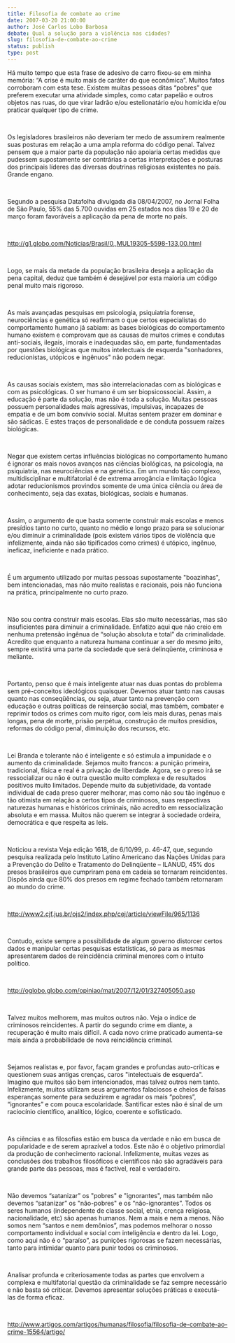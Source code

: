 ```yaml
---
title: Filosofia de combate ao crime
date: 2007-03-20 21:00:00
author: José Carlos Lobo Barbosa
debate: Qual a solução para a violência nas cidades?
slug: filosofia-de-combate-ao-crime
status: publish 
type: post
---
```


Há muito tempo que esta frase de adesivo de carro fixou-se em minha memória: “A crise é muito mais de caráter do que econômica”. Muitos fatos corroboram com esta tese. Existem muitas pessoas ditas “pobres” que preferem executar uma atividade simples, como catar papelão e outros objetos nas ruas, do que virar ladrão e/ou estelionatário e/ou homicida e/ou praticar qualquer tipo de crime.


 


Os legisladores brasileiros não deveriam ter medo de assumirem realmente suas posturas em relação a uma ampla reforma do código penal. Talvez pensem que a maior parte da população não apoiaria certas medidas que pudessem supostamente ser contrárias a certas interpretações e posturas dos principais líderes das diversas doutrinas religiosas existentes no país. Grande engano. 


 


Segundo a pesquisa Datafolha divulgada dia 08/04/2007, no Jornal Folha de São Paulo, 55% das 5.700 ouvidas em 25 estados nos dias 19 e 20 de março foram favoráveis a aplicação da pena de morte no país.


 


<http://g1.globo.com/Noticias/Brasil/0,,MUL19305-5598-133,00.html>


 


Logo, se mais da metade da população brasileira deseja a aplicação da pena capital, deduz que também é desejável por esta maioria um código penal muito mais rigoroso.


 


As mais avançadas pesquisas em psicologia, psiquiatria forense, neurociências e genética só reafirmam o que certos especialistas do comportamento humano já sabiam: as bases biológicas do comportamento humano existem e comprovam que as causas de muitos crimes e condutas anti-sociais, ilegais, imorais e inadequadas são, em parte, fundamentadas por questões biológicas que muitos intelectuais de esquerda "sonhadores, reducionistas, utópicos e ingênuos" não podem negar.


 


As causas sociais existem, mas são interrelacionadas com as biológicas e com as psicológicas. O ser humano é um ser biopsicossocial. Assim, a educação é parte da solução, mas não é toda a solução. Muitas pessoas possuem personalidades mais agressivas, impulsivas, incapazes de empatia e de um bom convívio social. Muitas sentem prazer em dominar e são sádicas. E estes traços de personalidade e de conduta possuem raízes biológicas.


 


Negar que existem certas influências biológicas no comportamento humano é ignorar os mais novos avanços nas ciências biológicas, na psicologia, na psiquiatria, nas neurociências e na genética. Em um mundo tão complexo, multidisciplinar e multifatorial é de extrema arrogância e limitação lógica adotar reducionismos provindos somente de uma única ciência ou área de conhecimento, seja das exatas, biológicas, sociais e humanas. 


 


Assim, o argumento de que basta somente construir mais escolas e menos presídios tanto no curto, quanto no médio e longo prazo para se solucionar e/ou diminuir a criminalidade (pois existem vários tipos de violência que infelizmente, ainda não são tipificados como crimes) é utópico, ingênuo, ineficaz, ineficiente e nada prático. 


 


É um argumento utilizado por muitas pessoas supostamente "boazinhas", bem intencionadas, mas não muito realistas e racionais, pois não funciona na prática, principalmente no curto prazo.


 


Não sou contra construir mais escolas. Elas são muito necessárias, mas são insuficientes para diminuir a criminalidade. Enfatizo aqui que não creio em nenhuma pretensão ingênua de “solução absoluta e total” da criminalidade. Acredito que enquanto a natureza humana continuar a ser do mesmo jeito, sempre existirá uma parte da sociedade que será delinqüente, criminosa e meliante.


 


Portanto, penso que é mais inteligente atuar nas duas pontas do problema sem pré-conceitos ideológicos quaisquer. Devemos atuar tanto nas causas quanto nas conseqüências, ou seja, atuar tanto na prevenção com educação e outras políticas de reinserção social, mas também, combater e reprimir todos os crimes com muito rigor, com leis mais duras, penas mais longas, pena de morte, prisão perpétua, construção de muitos presídios, reformas do código penal, diminuição dos recursos, etc.


 


Lei Branda e tolerante não é inteligente e só estimula a impunidade e o aumento da criminalidade. Sejamos muito francos: a punição primeira, tradicional, física e real é a privação de liberdade. Agora, se o preso irá se ressocializar ou não é outra questão muito complexa e de resultados positivos muito limitados. Depende muito da subjetividade, da vontade individual de cada preso querer melhorar, mas como não sou tão ingênuo e tão otimista em relação a certos tipos de criminosos, suas respectivas naturezas humanas e históricos criminais, não acredito em ressocialização absoluta e em massa. Muitos não querem se integrar à sociedade ordeira, democrática e que respeita as leis.


 


Noticiou a revista Veja edição 1618, de 6/10/99, p. 46-47, que, segundo pesquisa realizada pelo Instituto Latino Americano das Nações Unidas para a Prevenção do Delito e Tratamento do Delinqüente – ILANUD, 45% dos presos bra­sileiros que cumpriram pena em cadeia se tor­naram reincidentes. Dispôs ainda que 80% dos presos em regime fechado também retornaram ao mundo do crime.


 


<http://www2.cjf.jus.br/ojs2/index.php/cej/article/viewFile/965/1136>


 


Contudo, existe sempre a possibilidade de algum governo distorcer certos dados e manipular certas pesquisas estatísticas, só para as mesmas apresentarem dados de reincidência criminal menores com o intuito político.


 


<http://oglobo.globo.com/opiniao/mat/2007/12/01/327405050.asp>


 


Talvez muitos melhorem, mas muitos outros não. Veja o índice de criminosos reincidentes. A partir do segundo crime em diante, a recuperação é muito mais difícil. A cada novo crime praticado aumenta-se mais ainda a probabilidade de nova reincidência criminal.


 


Sejamos realistas e, por favor, façam grandes e profundas auto-críticas e questionem suas antigas crenças, caros "intelectuais de esquerda". Imagino que muitos são bem intencionados, mas talvez outros nem tanto. Infelizmente, muitos utilizam seus argumentos falaciosos e cheios de falsas esperanças somente para seduzirem e agradar os mais “pobres”, “ignorantes” e com pouca escolaridade. Santificar estes não é sinal de um raciocínio científico, analítico, lógico, coerente e sofisticado. 


 


As ciências e as filosofias estão em busca da verdade e não em busca de popularidade e de serem aprazível a todos. Este não é o objetivo primordial da produção de conhecimento racional. Infelizmente, muitas vezes as conclusões dos trabalhos filosóficos e científicos não são agradáveis para grande parte das pessoas, mas é factível, real e verdadeiro. 


 


Não devemos “satanizar” os "pobres" e "ignorantes", mas também não devemos “satanizar” os "não-pobres" e os “não-ignorantes”. Todos os seres humanos (independente de classe social, etnia, crença religiosa, nacionalidade, etc) são apenas humanos. Nem a mais e nem a menos. Não somos nem “santos e nem demônios”, mas podemos melhorar o nosso comportamento individual e social com inteligência e dentro da lei. Logo, como aqui não é o “paraíso”, as punições rigorosas se fazem necessárias, tanto para intimidar quanto para punir todos os criminosos. 


 


Analisar profunda e criteriosamente todas as partes que envolvem a complexa e multifatorial questão da criminalidade se faz sempre necessário e não basta só criticar. Devemos apresentar soluções práticas e executá-las de forma eficaz.


 


<http://www.artigos.com/artigos/humanas/filosofia/filosofia-de-combate-ao-crime-15564/artigo/>


 


 


 


